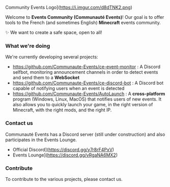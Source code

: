 Community Events Logo](https://i.imgur.com/d8dTNK2.png)

Welcome to **Events Community (Communauté Events)**! Our goal is to offer tools to the French (and sometimes English) **Minecraft** events community.

✨ We want to create a safe space, open to all!

### What we're doing

We're currently developing several projects:

- https://github.com/Communaute-Events/ce-event-monitor : A Discord selfbot, monitoring announcement channels in order to detect events and send them to a **WebSocket**
- https://github.com/Communaute-Events/ce-discord-bot : A Discord bot capable of notifying users when an event is detected
- https://github.com/Communaute-Events/AutoLaunch : A **cross-platform** program (Windows, Linux, MacOS) that notifies users of new events. It also allows you to quickly launch your game, in the right version of Minecraft, with the right mods, and the right IP.

### Contact us

Communauté Events has a Discord server (still under construction) and also participates in the Events Lounge.

- Official Discord](https://discord.gg/y7r8rF4PxV)
- Events Lounge](https://discord.gg/vRgaNA6MX2)


### Contribute

To contribute to the various projects, please contact us.
